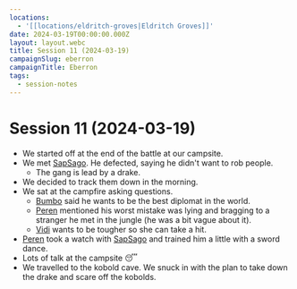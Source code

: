 ```yaml
---
locations:
  - '[[locations/eldritch-groves|Eldritch Groves]]'
date: 2024-03-19T00:00:00.000Z
layout: layout.webc
title: Session 11 (2024-03-19)
campaignSlug: eberron
campaignTitle: Eberron
tags:
  - session-notes
---
```

# Session 11 (2024-03-19)

- We started off at the end of the battle at our campsite.
- We met [SapSago](npcs/sapsago.md). He defected, saying he didn't want to rob people.
	- The gang is lead by a drake.
- We decided to track them down in the morning.
- We sat at the campfire asking questions.
	- [Bumbo](pcs/bumbo.md) said he wants to be the best diplomat in the world.
	- [Peren](pcs/peren-ngintaku.md) mentioned his worst mistake was lying and bragging to a stranger he met in the jungle (he was a bit vague about it).
	- [Vidi](pcs/vidi-veni.md) wants to be tougher so she can take a hit.
- [Peren](pcs/peren-ngintaku.md) took a watch with [SapSago](npcs/sapsago.md) and trained him a little with a sword dance.
- Lots of talk at the campsite 😴
- We travelled to the kobold cave. We snuck in with the plan to take down the drake and scare off the kobolds.
